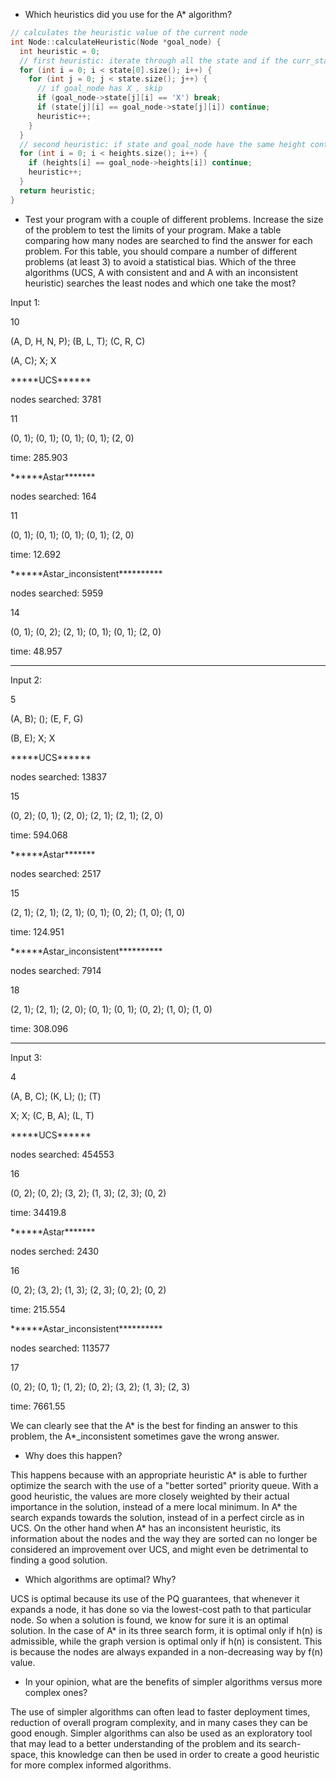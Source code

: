 * Which heuristics did you use for the A\* algorithm?

```c
// calculates the heuristic value of the current node
int Node::calculateHeuristic(Node *goal_node) {
  int heuristic = 0;
  // first heuristic: iterate through all the state and if the curr_state and the goal_node->state are the same continue, otherwise increase the value of the heuristic. if the goal_node->state is an X, ignore that platform and look for the next ones.
  for (int i = 0; i < state[0].size(); i++) {
    for (int j = 0; j < state.size(); j++) {
      // if goal_node has X , skip
      if (goal_node->state[j][i] == 'X') break;
      if (state[j][i] == goal_node->state[j][i]) continue;
      heuristic++;
    }
  }
  // second heuristic: if state and goal_node have the same height continue, otherwise add 1 to the heuristic.
  for (int i = 0; i < heights.size(); i++) {
    if (heights[i] == goal_node->heights[i]) continue;
    heuristic++;
  }
  return heuristic;
}
```

* Test your program with a couple of different problems. Increase the size of the problem to test the limits of your program. Make a table comparing how many nodes are searched to find the answer for each problem. For this table, you should compare a number of different problems (at least 3) to avoid a statistical bias. Which of the three algorithms (UCS, A with consistent and and A with an inconsistent heuristic) searches the least nodes and which one take the most?

Input 1:

10

(A, D, H, N, P); (B, L, T); (C, R, C)

(A, C); X; X

\*\*\*\*\*UCS\*\*\*\*\*\*

nodes searched: 3781

11

(0, 1); (0, 1); (0, 1); (0, 1); (2, 0)

time: 285.903

\*\*\*\*\*\*Astar\*\*\*\*\*\*\*

nodes searched: 164

11

(0, 1); (0, 1); (0, 1); (0, 1); (2, 0)

time: 12.692

\*\*\*\*\*\*Astar\_inconsistent\*\*\*\*\*\*\*\*\*\*

nodes searched: 5959

14

(0, 1); (0, 2); (2, 1); (0, 1); (0, 1); (2, 0)

time: 48.957

-------------------------

Input 2:

5

(A, B); (); (E, F, G)

(B, E); X; X

\*\*\*\*\*UCS\*\*\*\*\*\*

nodes searched: 13837

15

(0, 2); (0, 1); (2, 0); (2, 1); (2, 1); (2, 0)

time: 594.068

\*\*\*\*\*\*Astar\*\*\*\*\*\*\*

nodes searched: 2517

15

(2, 1); (2, 1); (2, 1); (0, 1); (0, 2); (1, 0); (1, 0)

time: 124.951

\*\*\*\*\*\*Astar\_inconsistent\*\*\*\*\*\*\*\*\*\*

nodes searched: 7914

18

(2, 1); (2, 1); (2, 0); (0, 1); (0, 1); (0, 2); (1, 0); (1, 0)

time: 308.096

-------------------------

Input 3:

4

(A, B, C); (K, L); (); (T)

X; X; (C, B, A); (L, T)

\*\*\*\*\*UCS\*\*\*\*\*\*

nodes searched: 454553

16

(0, 2); (0, 2); (3, 2); (1, 3); (2, 3); (0, 2)

time: 34419.8

\*\*\*\*\*\*Astar\*\*\*\*\*\*\*

nodes serched: 2430

16

(0, 2); (3, 2); (1, 3); (2, 3); (0, 2); (0, 2)

time: 215.554

\*\*\*\*\*\*Astar\_inconsistent\*\*\*\*\*\*\*\*\*\*

nodes searched: 113577

17

(0, 2); (0, 1); (1, 2); (0, 2); (3, 2); (1, 3); (2, 3)

time: 7661.55

We can clearly see that the A\* is the best for finding an answer to this problem, the A\*\_inconsistent sometimes gave the wrong answer.

* Why does this happen?

This happens because with an appropriate heuristic A* is able to further optimize the search with the use of a "better sorted" priority queue. With a good heuristic, the values are more closely weighted by their actual importance in the solution, instead of a mere local minimum. In A* the search expands towards the solution, instead of in a perfect circle as in UCS. On the other hand when A* has an inconsistent heuristic, its information about the nodes and the way they are sorted can no longer be considered an improvement over UCS, and might even be detrimental to finding a good solution.

* Which algorithms are optimal? Why?

UCS is optimal because its use of the PQ guarantees, that whenever it expands a node, it has done so via the lowest-cost path to that particular node. So when a solution is found, we know for sure it is an optimal solution. In the case of A* in its three search form, it is optimal only if h(n) is admissible, while the graph version is optimal only if h(n) is consistent. This is because the nodes are always expanded in a non-decreasing way by f(n) value.

* In your opinion, what are the benefits of simpler algorithms versus more complex ones?

The use of simpler algorithms can often lead to faster deployment times, reduction of overall program complexity, and in many cases they can be good enough. Simpler algorithms can also be used as an exploratory tool that may lead to a better understanding of the problem and its search-space, this knowledge can then be used in order to create a good heuristic for more complex informed algorithms.
